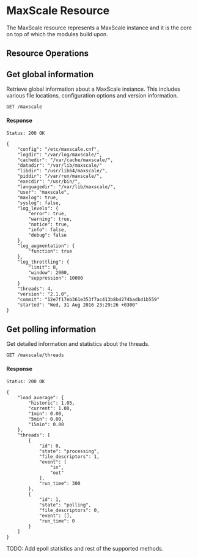 # MaxScale Resource

The MaxScale resource represents a MaxScale instance and it is the core on top
of which the modules build upon.

## Resource Operations

## Get global information

Retrieve global information about a MaxScale instance. This includes various
file locations, configuration options and version information.

```
GET /maxscale
```

#### Response

```
Status: 200 OK

{
    "config": "/etc/maxscale.cnf",
    "logdir": "/var/log/maxscale/",
    "cachedir": "/var/cache/maxscale/",
    "datadir": "/var/lib/maxscale/"
    "libdir": "/usr/lib64/maxscale/",
    "piddir": "/var/run/maxscale/",
    "execdir": "/usr/bin/",
    "languagedir": "/var/lib/maxscale/",
    "user": "maxscale",
    "maxlog": true,
    "syslog": false,
    "log_levels": {
        "error": true,
        "warning": true,
        "notice": true,
        "info": false,
        "debug": false
    },
    "log_augmentation": {
        "function": true
    },
    "log_throttling": {
        "limit": 8,
        "window": 2000,
        "suppression": 10000
    }
    "threads": 4,
    "version": "2.1.0",
    "commit": "12e7f17eb361e353f7ac413b8b4274badb41b559"
    "started": "Wed, 31 Aug 2016 23:29:26 +0300"
}
```

## Get polling information

Get detailed information and statistics about the threads.

```
GET /maxscale/threads
```

#### Response

```
Status: 200 OK

{
    "load_average": {
        "historic": 1.05,
        "current": 1.00,
        "1min": 0.00,
        "5min": 0.00,
        "15min": 0.00
    },
    "threads": [
        {
            "id": 0,
            "state": "processing",
            "file_descriptors": 1,
            "event": [
                "in",
                "out"
            ],
            "run_time": 300
        },
        {
            "id": 1,
            "state": "polling",
            "file_descriptors": 0,
            "event": [],
            "run_time": 0
        }        
    ]
}
```

TODO: Add epoll statistics and rest of the supported methods.

